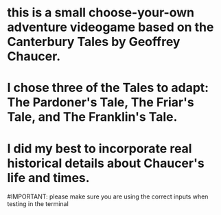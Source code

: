 # this is a small choose-your-own adventure videogame based on the Canterbury Tales by Geoffrey Chaucer. 
# I chose three of the Tales to adapt: The Pardoner's Tale, The Friar's Tale, and The Franklin's Tale. 
# I did my best to incorporate real historical details about Chaucer's life and times.

#IMPORTANT: please make sure you are using the correct inputs when testing in the terminal
